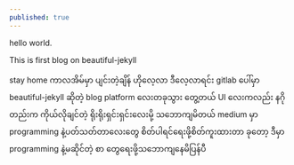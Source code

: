 ```yaml
---
published: true
---
```


hello world. 

This is first blog on beautiful-jekyll

stay home ကာလအိမ်မှာ ပျင်းတဲ့ချိန် ဟိုလေ့လာ ဒီလေ့လာရင်း gitlab ပေါ်မှာ beautiful-jekyll ဆိုတဲ့ blog platform လေးတခုသွား တွေ့တယ် UI လေးကလည်း နဂိုတည်းက ကိုယ်လိုချင်တဲ့ ရိုးရိုးရှင်းရှင်းလေးမို့ သဘောကျမိတယ် 
medium မှာ programming နဲ့ပတ်သတ်တာလေးတွေ စိတ်ပါရင်ရေးဖို့စိတ်ကူးထားတာ ခုတော့ ဒီမှာ programming နဲ့မဆိုင်တဲ့ စာ တွေရေးဖို့သဘောကျနေမိပြန်ပီ
